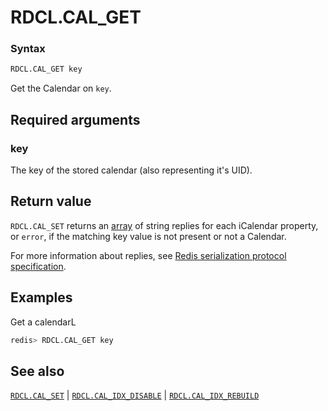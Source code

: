 # RDCL.CAL_GET

### Syntax
```bash
RDCL.CAL_GET key
```

Get the Calendar on `key`.

## Required arguments

### key
The key of the stored calendar (also representing it's UID).

## Return value 

`RDCL.CAL_SET` returns an [array](https://redis.io/docs/reference/protocol-spec/#resp-arrays) of string replies for each iCalendar property, or `error`, if the matching key value is not present or not a Calendar.

For more information about replies, see [Redis serialization protocol specification](https://redis.io/docs/reference/protocol-spec).

## Examples

Get a calendarL
```bash
redis> RDCL.CAL_GET key
```

## See also

[`RDCL.CAL_SET`](rdcl.cal_set.md) | [`RDCL.CAL_IDX_DISABLE`](rdcl.cal_idx_disable.md) | [`RDCL.CAL_IDX_REBUILD`](rdcl.cal_idx_rebuild.md)
